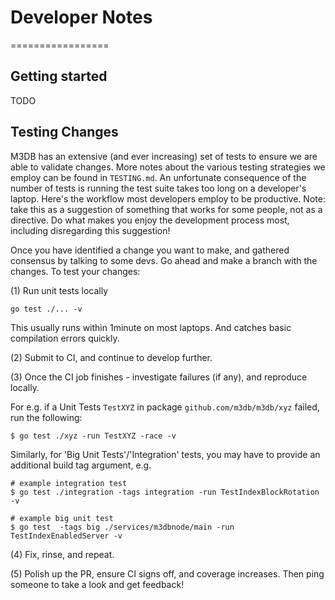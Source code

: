 # Developer Notes
=================

## Getting started
TODO

## Testing Changes
M3DB has an extensive (and ever increasing) set of tests to ensure we are able to validate changes. More notes about the various testing strategies we employ can be found in `TESTING.md`. An unfortunate consequence of the number of tests is running the test suite takes too long on a developer's laptop. Here's the workflow most developers employ to be productive. Note: take this as a suggestion of something that works for some people, not as a directive. Do what makes you enjoy the development process most, including disregarding this suggestion!

Once you have identified a change you want to make, and gathered consensus by talking to some devs. Go ahead and make a branch with the changes. To test your changes:

(1) Run unit tests locally
```
go test ./... -v
```

This usually runs within 1minute on most laptops. And catches basic compilation errors quickly.

(2) Submit to CI, and continue to develop further.

(3) Once the CI job finishes - investigate failures (if any), and reproduce locally.

For e.g. if a Unit Tests `TestXYZ` in package `github.com/m3db/m3db/xyz` failed, run the following:

```
$ go test ./xyz -run TestXYZ -race -v
```

Similarly, for 'Big Unit Tests'/'Integration' tests, you may have to provide an additional build tag argument, e.g.

```
# example integration test
$ go test ./integration -tags integration -run TestIndexBlockRotation -v

# example big unit test
$ go test  -tags big ./services/m3dbnode/main -run TestIndexEnabledServer -v
```

(4) Fix, rinse, and repeat.

(5) Polish up the PR, ensure CI signs off, and coverage increases. Then ping someone to take a look and get feedback!
